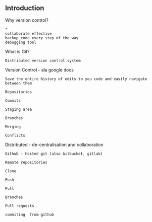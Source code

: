## Introduction

Why version control?
    
    *
    collaborate effective
    backup code every step of the way
    debugging tool

What is Git?
    
    Distributed version control system

Version Control  - ala google docs 
    
    Save the entire history of edits to you code and easily navigate between them 

    Repositories

    Commits

    Staging area

    Branches

    Merging

    Conflicts

Distributed - de-centralisation and collaboration 

    Github - hosted git (also bitbucket, gitlab)

    Remote repositories

    Clone

    Push 

    Pull

    Branches

    Pull requests

    commiting  from github

    

